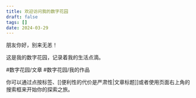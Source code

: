 ```yaml
---
title: 欢迎访问我的数字花园
draft: false
tags: []
date: 2024-03-29
---
```


朋友你好，别来无恙！

这是我的数字花园，记录着我的生活点滴。

#数字花园/文章 
#数字花园/我的作品 

你可以通过点按标签、[[便利性的代价是严肃性|文章标题]]或者使用页面右上角的搜索框来开始你的探索之旅。
